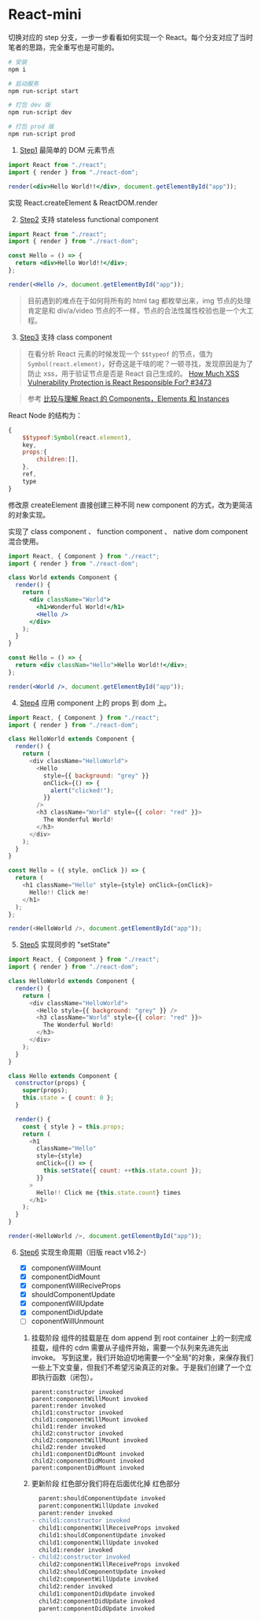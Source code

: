 # React-mini

切换对应的 step 分支，一步一步看看如何实现一个 React。每个分支对应了当时笔者的思路，完全重写也是可能的。

```bash
# 安装
npm i

# 启动服务
npm run-script start

# 打包 dev 版
npm run-script dev

# 打包 prod 版
npm run-script prod
```

1.  [Step1](https://github.com/daweilv/Hello-React/tree/step1)
    最简单的 DOM 元素节点

```jsx
import React from "./react";
import { render } from "./react-dom";

render(<div>Hello World!!</div>, document.getElementById("app"));
```

实现 React.createElement & ReactDOM.render

2.  [Step2](https://github.com/daweilv/Hello-React/tree/step2)
    支持 stateless functional component

```jsx
import React from "./react";
import { render } from "./react-dom";

const Hello = () => {
  return <div>Hello World!!</div>;
};

render(<Hello />, document.getElementById("app"));
```

> 目前遇到的难点在于如何将所有的 html tag 都枚举出来，img 节点的处理肯定是和 div/a/video 节点的不一样，节点的合法性属性校验也是一个大工程。

3.  [Step3](https://github.com/daweilv/Hello-React/tree/step3)
    支持 class component

> 在看分析 React 元素的时候发现一个 `$$typeof` 的节点，值为 `Symbol(react.element)`，好奇这是干啥的呢？一顿寻找，发现原因是为了防止 xss，用于验证节点是否是 React 自己生成的。
> [How Much XSS Vulnerability Protection is React Responsible For? #3473](https://github.com/facebook/react/issues/3473)

> 参考
> [比较与理解 React 的 Components，Elements 和 Instances](https://github.com/creeperyang/blog/issues/30)

React Node 的结构为：

```js
{
    $$typeof:Symbol(react.element),
    key,
    props:{
        children:[],
    },
    ref,
    type
}
```

修改原 createElement 直接创建三种不同 new component 的方式，改为更简洁的对象实现。

实现了 class component 、 function component 、 native dom component 混合使用。

```jsx
import React, { Component } from "./react";
import { render } from "./react-dom";

class World extends Component {
  render() {
    return (
      <div className="World">
        <h1>Wonderful World!</h1>
        <Hello />
      </div>
    );
  }
}

const Hello = () => {
  return <div classNam="Hello">Hello World!!</div>;
};

render(<World />, document.getElementById("app"));
```

4.  [Step4](https://github.com/daweilv/Hello-React/tree/step4)
    应用 component 上的 props 到 dom 上。

```js
import React, { Component } from "./react";
import { render } from "./react-dom";

class HelloWorld extends Component {
  render() {
    return (
      <div className="HelloWorld">
        <Hello
          style={{ background: "grey" }}
          onClick={() => {
            alert("clicked!");
          }}
        />
        <h3 className="World" style={{ color: "red" }}>
          The Wonderful World!
        </h3>
      </div>
    );
  }
}

const Hello = ({ style, onClick }) => {
  return (
    <h1 className="Hello" style={style} onClick={onClick}>
      Hello!! Click me!
    </h1>
  );
};

render(<HelloWorld />, document.getElementById("app"));
```

5.  [Step5](https://github.com/daweilv/Hello-React/tree/step5)
    实现同步的 "setState"

```js
import React, { Component } from "./react";
import { render } from "./react-dom";

class HelloWorld extends Component {
  render() {
    return (
      <div className="HelloWorld">
        <Hello style={{ background: "grey" }} />
        <h3 className="World" style={{ color: "red" }}>
          The Wonderful World!
        </h3>
      </div>
    );
  }
}

class Hello extends Component {
  constructor(props) {
    super(props);
    this.state = { count: 0 };
  }

  render() {
    const { style } = this.props;
    return (
      <h1
        className="Hello"
        style={style}
        onClick={() => {
          this.setState({ count: ++this.state.count });
        }}
      >
        Hello!! Click me {this.state.count} times
      </h1>
    );
  }
}

render(<HelloWorld />, document.getElementById("app"));
```

6.  [Step6](https://github.com/daweilv/Hello-React/tree/step6)
    实现生命周期（旧版 react v16.2-）

    - [x] componentWillMount
    - [x] componentDidMount
    - [x] componentWillReciveProps
    - [x] shouldComponentUpdate
    - [x] componentWillUpdate
    - [x] componentDidUpdate
    - [ ] coponentWillUnmount

    1.  挂载阶段
        组件的挂载是在 dom append 到 root container 上的一刻完成挂载，组件的 cdm 需要从子组件开始，需要一个队列来先进先出 invoke。
        写到这里，我们开始迫切地需要一个“全局”的对象，来保存我们一些上下文变量，但我们不希望污染真正的对象。于是我们创建了一个立即执行函数（闭包）。

        ```
        parent:constructor invoked
        parent:componentWillMount invoked
        parent:render invoked
        child1:constructor invoked
        child1:componentWillMount invoked
        child1:render invoked
        child2:constructor invoked
        child2:componentWillMount invoked
        child2:render invoked
        child1:componentDidMount invoked
        child2:componentDidMount invoked
        parent:componentDidMount invoked
        ```

    2.  更新阶段 红色部分我们将在后面优化掉
        红色部分

        ```diff
          parent:shouldComponentUpdate invoked
          parent:componentWillUpdate invoked
          parent:render invoked
        - child1:constructor invoked
          child1:componentWillReceiveProps invoked
          child1:shouldComponentUpdate invoked
          child1:componentWillUpdate invoked
          child1:render invoked
        - child2:constructor invoked
          child2:componentWillReceiveProps invoked
          child2:shouldComponentUpdate invoked
          child2:componentWillUpdate invoked
          child2:render invoked
          child1:componentDidUpdate invoked
          child2:componentDidUpdate invoked
          parent:componentDidUpdate invoked
        ```
